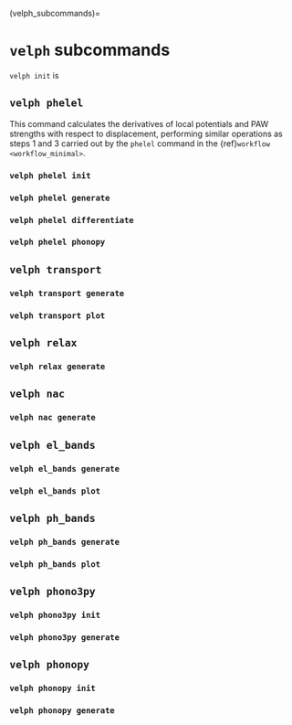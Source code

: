(velph_subcommands)=
# `velph` subcommands

`velph init` is

## `velph phelel`

This command calculates the derivatives of local potentials and PAW strengths
with respect to displacement, performing similar operations as steps 1 and 3
carried out by the `phelel` command in the {ref}`workflow <workflow_minimal>`.

### `velph phelel init`

### `velph phelel generate`

### `velph phelel differentiate`

### `velph phelel phonopy`

## `velph transport`

### `velph transport generate`

### `velph transport plot`

## `velph relax`

### `velph relax generate`

## `velph nac`

### `velph nac generate`

## `velph el_bands`

### `velph el_bands generate`
### `velph el_bands plot`

## `velph ph_bands`

### `velph ph_bands generate`

### `velph ph_bands plot`

## `velph phono3py`

### `velph phono3py init`

### `velph phono3py generate`

## `velph phonopy`

### `velph phonopy init`

### `velph phonopy generate`
